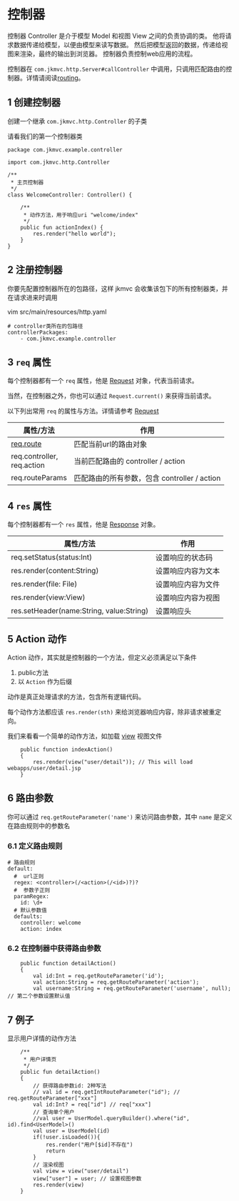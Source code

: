 # 控制器

控制器 Controller 是介于模型 Model 和视图 View 之间的负责协调的类。 他将请求数据传递给模型，以便由模型来读写数据。 然后把模型返回的数据，传递给视图来渲染，最终的输出到浏览器。 控制器负责控制web应用的流程。

控制器在 `com.jkmvc.http.Server#callController` 中调用，只调用匹配路由的控制器。详情请阅读[routing](routing)。

## 1 创建控制器

创建一个继承 `com.jkmvc.http.Controller` 的子类

请看我们的第一个控制器类

```
package com.jkmvc.example.controller

import com.jkmvc.http.Controller

/**
 * 主页控制器
 */
class WelcomeController: Controller() {

    /**
     * 动作方法，用于响应uri "welcome/index"
     */
    public fun actionIndex() {
        res.render("hello world");
    }
}
```

## 2 注册控制器

你要先配置控制器所在的包路径，这样 jkmvc 会收集该包下的所有控制器类，并在请求进来时调用

vim src/main/resources/http.yaml

```
# controller类所在的包路径
controllerPackages:
    - com.jkmvc.example.controller
```

## 3 `req` 属性

每个控制器都有一个 `req` 属性，他是 [Request](request) 对象，代表当前请求。

当然，在控制器之外，你也可以通过 `Request.current()` 来获得当前请求。

以下列出常用 `req` 的属性与方法。详情请参考 [Request](request)

属性/方法 | 作用
--- | ---
[req.route](route) | 匹配当前url的路由对象
req.controller, <br /> req.action | 当前匹配路由的 controller / action
req.routeParams | 匹配路由的所有参数，包含 controller / action

## 4 `res` 属性

每个控制器都有一个 `res` 属性，他是 [Response](response) 对象。

属性/方法 | 作用
--- | ---
req.setStatus(status:Int)| 设置响应的状态码
res.render(content:String) | 设置响应内容为文本
res.render(file: File) | 设置响应内容为文件
res.render(view:View) | 设置响应内容为视图
res.setHeader(name:String, value:String) | 设置响应头

## 5 Action 动作

Action 动作，其实就是控制器的一个方法，但定义必须满足以下条件
1. public方法
2. 以 `Action` 作为后缀

动作是真正处理请求的方法，包含所有逻辑代码。

每个动作方法都应该 `res.render(sth)` 来给浏览器响应内容，除非请求被重定向。

我们来看看一个简单的动作方法，如加载 [view](view) 视图文件

```
	public function indexAction()
	{
		res.render(view("user/detail")); // This will load webapps/user/detail.jsp
	}
```

## 6 路由参数

你可以通过 `req.getRouteParameter('name')` 来访问路由参数，其中 `name` 是定义在路由规则中的参数名

### 6.1 定义路由规则

```
# 路由规则
default:
  #  url正则
  regex: <controller>(/<action>(/<id>)?)?
  #  参数子正则
  paramRegex:
    id: \d+
  # 默认参数值
  defaults:
    controller: welcome
    action: index
```

### 6.2 在控制器中获得路由参数

```
	public function detailAction()
	{
		val id:Int = req.getRouteParameter('id');
		val action:String = req.getRouteParameter('action');
		val username:String = req.getRouteParameter('username', null); // 第二个参数设置默认值
```

## 7 例子

显示用户详情的动作方法

```
    /**
     * 用户详情页
     */
    public fun detailAction()
    {
        // 获得路由参数id: 2种写法
        // val id = req.getIntRouteParameter("id"); // req.getRouteParameter["xxx"]
        val id:Int? = req["id"] // req["xxx"]
        // 查询单个用户
        //val user = UserModel.queryBuilder().where("id", id).find<UserModel>()
        val user = UserModel(id)
        if(!user.isLoaded()){
            res.render("用户[$id]不存在")
            return
        }
        // 渲染视图
        val view = view("user/detail")
        view["user"] = user; // 设置视图参数
        res.render(view)
    }
```
